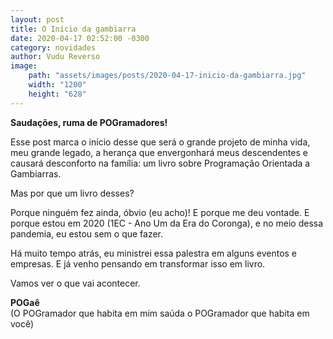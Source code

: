 ```yaml
---
layout: post
title: O Início da gambiarra
date: 2020-04-17 02:52:00 -0300
category: novidades
author: Vudu Reverso
image:
    path: "assets/images/posts/2020-04-17-inicio-da-gambiarra.jpg"
    width: "1200"
    height: "628"
---
```

**Saudações, ruma de POGramadores!**

Esse post marca o início desse que será o grande projeto de minha vida, meu grande legado, a herança que envergonhará meus descendentes e causará desconforto na família: um livro sobre Programação Orientada a Gambiarras.

<!-- more -->

Mas por que um livro desses?

Porque ninguém fez ainda, óbvio (eu acho)! E porque me deu vontade. E porque estou em 2020 (1EC - Ano Um da Era do Coronga), e no meio dessa pandemia, eu estou sem o que fazer.

Há muito tempo atrás, eu ministrei essa palestra em alguns eventos e empresas. E já venho pensando em transformar isso em livro.

Vamos ver o que vai acontecer.

**POGaê**  
(O POGramador que habita em mim saúda o POGramador que habita em você)
